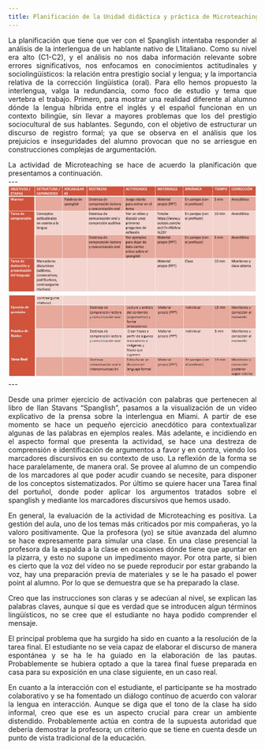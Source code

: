 ```yaml
---
title: Planificación de la Unidad didáctica y práctica de Microteaching
---
```

<P><DIV ALIGN="justify">La planificación que tiene que ver con el Spanglish intentaba responder al análisis de la interlengua de un hablante nativo de L1italiano. Como su nivel era alto (C1-C2), y el análisis no nos daba información relevante sobre errores significativos, nos enfocamos en conocimientos actitudinales y sociolingüísticos: la relación entra prestigio social y lengua; y la importancia relativa de la corrección lingüística (oral). Para ello hemos propuesto la interlengua, valga la redundancia, como foco de estudio y tema que vertebra el trabajo. Primero, para mostrar una realidad diferente al alumno dónde la lengua híbrida entre el inglés y el español funcionan en un contexto bilingüe, sin llevar a mayores problemas que los del prestigio sociocultural de sus hablantes. Segundo, con el objetivo de estructurar un discurso de registro formal; ya que se observa en el análisis que los prejuicios e inseguridades del alumno provocan que no se arriesgue en construcciones complejas de argumentación. </div>

<p><DIV ALIGN="justify">La actividad de Microteaching se hace de acuerdo la planificación que presentamos a continuación.</div>
---
<img src="img/planificacion_01.jpg" alt="planificacion_01">
<img src="img/planificacion_02.jpg" alt="planificacion_02">
---
<P><DIV ALIGN="justify">Desde una primer ejercicio de activación con palabras que pertenecen al libro de Ilan Stavans “Spanglish”, pasamos a la visualización de un vídeo explicativo de la prensa sobre la interlengua en Miami. A partir de ese momento se hace un pequeño ejercicio anecdótico para contextualizar algunas de las palabras en ejemplos reales. Más adelante, e incidiendo en el aspecto formal que presenta la actividad, se hace una destreza de comprensión e identificación de argumentos a favor y en contra, viendo los marcadores discursivos en su contexto de uso. La reflexión de la forma se hace paralelamente, de manera oral. Se provee al alumno de un compendio de los marcadores al que poder acudir cuando se necesite, para disponer de los conceptos sistematizados. Por último se quiere hacer una Tarea final del portuñol, donde poder aplicar los argumentos tratados sobre el spanglish y mediante los marcadores discursivos que hemos usado.</div>

<P><DIV ALIGN="justify">En general, la evaluación de la actividad de Microteaching es positiva. La gestión del aula, uno de los temas más criticados por mis compañeras, yo la valoro positivamente. Que la profesora (yo) se sitúe avanzada del alumno se hace expresamente para simular una clase. En una clase presencial la profesora da la espalda a la clase en ocasiones dónde tiene que apuntar en la pizarra, y esto no supone un impedimento mayor. Por otra parte, si bien es cierto que la voz del vídeo no se puede reproducir por estar grabando la voz, hay una preparación previa de materiales y se le ha pasado el power point al alumno. Por lo que se demuestra que se ha preparado la clase.  </p>

<P><DIV ALIGN="justify">Creo que las instrucciones son claras y se adecúan al nivel, se explican las palabras claves, aunque sí que es verdad que se introducen algun términos lingüísticos, no se cree que el estudiante no haya podido comprender el mensaje.</p>

<p><DIV ALIGN="justify">El principal problema que ha surgido ha sido en cuanto a la resolución de la tarea final. El estudiante no se veía capaz de elaborar el discurso de manera espontánea y se ha le ha guiado en la elaboración de las pautas. Probablemente se hubiera optado a que la tarea final fuese preparada en casa para su exposición en una clase siguiente, en un caso real. </p>

<p><DIV ALIGN="justify">En cuanto a la interacción con el estudiante, el participante se ha mostrado colaborativo y se ha fomentado un diálogo contínuo de acuerdo con valorar la lengua en interacción. Aunque se diga que el tono de la clase ha sido informal, creo que ese es un aspecto crucial para crear un ambiente distendido. Probablemente actúa en contra de la supuesta autoridad que debería demostrar la profesora; un criterio que se tiene en cuenta desde un punto de vista tradicional de la educación.</p>
